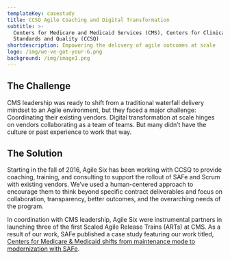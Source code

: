 ```yaml
---
templateKey: casestudy
title: CCSQ Agile Coaching and Digital Transformation
subtitle: >-
  Centers for Medicare and Medicaid Services (CMS), Centers for Clinical
  Standards and Quality (CCSQ)
shortdescription: Empowering the delivery of agile outcomes at scale
logo: /img/we-ve-got-your-6.png
background: /img/image1.png
---
```

## The Challenge

CMS leadership was ready to shift from a traditional waterfall delivery mindset to an Agile environment, but they faced a major challenge: Coordinating their existing vendors. Digital transformation at scale hinges on vendors collaborating as a team of teams. But many didn’t have the culture or past experience to work that way.

## The Solution

Starting in the fall of 2016, Agile Six has been working with CCSQ to provide coaching, training, and consulting to support the rollout of SAFe and Scrum with existing vendors. We’ve used a human-centered approach to encourage them to think beyond specific contract deliverables and focus on collaboration, transparency, better outcomes, and the overarching needs of the program.

In coordination with CMS leadership, Agile Six were instrumental partners in launching three of the first Scaled Agile Release Trains (ARTs) at CMS. As a result of our work, SAFe published a case study featuring our work titled, [Centers for Medicare & Medicaid shifts from maintenance mode to modernization with SAFe](https://www.scaledagileframework.com/case-study-centers-for-medicare-medicaid-services-cms/).
